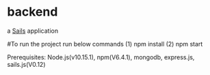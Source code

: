 # backend

a [Sails](http://sailsjs.org) application

#To run the project run below commands
(1) npm install
(2) npm start

Prerequisites: Node.js(v10.15.1), npm(V6.4.1), mongodb, express.js, sails.js(V0.12)

